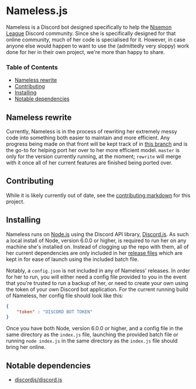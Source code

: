 # Nameless.js
Nameless is a Discord bot designed specifically to help the [Nisemon League](https://discord.gg/kvWncZx) Discord community. Since she is specifically designed for that online community, much of her code is specialised for it. However, in case anyone else would happen to want to use the (admittedly very sloppy) work done for her in their own project, we're more than happy to share.

### Table of Contents
+ [Nameless rewrite](#nameless-rewrite)
+ [Contributing](#contributing)
+ [Installing](#installing)
+ [Notable dependencies](#notable-dependencies)

## Nameless rewrite
Currently, Nameless is in the process of rewriting her extremely messy code into something both easier to maintain and more efficient. Any progress being made on that front will be kept track of in [this branch](https://github.com/dististik/Nameless.js/tree/rewrite) and is the go-to for helping port her over to her more efficient model. `master` is only for the version currently running, at the moment; `rewrite` will merge with it once all of her current features are finished being ported over.

## Contributing
While it is likely currently out of date, see the [contributing markdown](https://github.com/dististik/Nameless.js/blob/master/CONTRIBUTING.md) for this project.

## Installing
Nameless runs on [Node.js](https://nodejs.org/en/) using the Discord API library, [Discord.js](https://github.com/discordjs/discord.js). As such a local install of Node, version 6.0.0 or higher, is required to run her on any machine she's installed on. Instead of clogging up the repo with them, all of her current dependencies are only included in her [release files](https://github.com/dististik/Nameless.js/releases) which are kept in for ease of launch using the included batch file. 

Notably, a `config.json` is not included in any of Nameless' releases. In order for her to run, you will either need a config file provided to you in the event that you're trusted to run a backup of her, or need to create your own using the token of your own Discord bot application. For the current running build of Nameless, her config file should look like this:

```json
{
	"token" : "DISCORD BOT TOKEN"
}
```

Once you have both Node, version 6.0.0 or higher, and a config file in the same directory as the `index.js` file, launching the provided batch file or running `node index.js` in the same directory as the `index.js` file should bring her online.

## Notable dependencies
+ [discordjs/discord.js](https://github.com/discordjs/discord.js)
